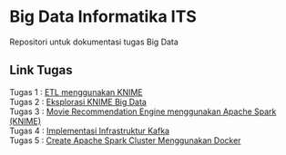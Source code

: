 # Big Data Informatika ITS
Repositori untuk dokumentasi tugas Big Data
## Link Tugas 
Tugas 1 : [ETL menggunakan KNIME](https://github.com/bimaramadhan/bigdata-its-2020/tree/master/tugas1) <br>
Tugas 2 : [Eksplorasi KNIME Big Data](https://github.com/bimaramadhan/bigdata-its-2020/tree/master/tugas2) <br>
Tugas 3 : [Movie Recommendation Engine menggunakan Apache Spark (KNIME)](https://github.com/bimaramadhan/bigdata-its-2020/tree/master/tugas3) <br>
Tugas 4 : [Implementasi Infrastruktur Kafka](https://github.com/bimaramadhan/bigdata-its-2020/tree/master/tugas4) <br>
Tugas 5 : [Create Apache Spark Cluster Menggunakan Docker](https://github.com/bimaramadhan/bigdata-its-2020/tree/master/tugas5)

